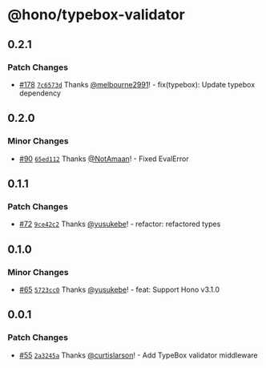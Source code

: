# @hono/typebox-validator

## 0.2.1

### Patch Changes

- [#178](https://github.com/honojs/middleware/pull/178) [`7c6573d`](https://github.com/honojs/middleware/commit/7c6573da690dc002489b99c0a7a00285ebf011f4) Thanks [@melbourne2991](https://github.com/melbourne2991)! - fix(typebox): Update typebox dependency

## 0.2.0

### Minor Changes

- [#90](https://github.com/honojs/middleware/pull/90) [`65ed112`](https://github.com/honojs/middleware/commit/65ed112e0e6cc50c79d34986703d156bc88bb304) Thanks [@NotAmaan](https://github.com/NotAmaan)! - Fixed EvalError

## 0.1.1

### Patch Changes

- [#72](https://github.com/honojs/middleware/pull/72) [`9ce42c2`](https://github.com/honojs/middleware/commit/9ce42c23dd622a70628d5e0138366b5646df7da7) Thanks [@yusukebe](https://github.com/yusukebe)! - refactor: refactored types

## 0.1.0

### Minor Changes

- [#65](https://github.com/honojs/middleware/pull/65) [`5723cc0`](https://github.com/honojs/middleware/commit/5723cc08c505ab817166cf79d2dee56bd15d8c19) Thanks [@yusukebe](https://github.com/yusukebe)! - feat: Support Hono v3.1.0

## 0.0.1

### Patch Changes

- [#55](https://github.com/honojs/middleware/pull/55) [`2a3245a`](https://github.com/honojs/middleware/commit/2a3245ad060590fee85b4c7b4188196817b41945) Thanks [@curtislarson](https://github.com/curtislarson)! - Add TypeBox validator middleware
